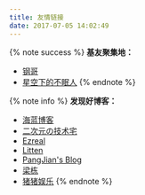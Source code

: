 ```yaml
---
title: 友情链接
date: 2017-07-05 14:02:49
---
```


{% note success %}
**基友聚集地：**
- [钢哥](http://www.cnblogs.com/hzijone)
- [星空下的不眠人](http://zhiformonth.blog.163.com/)
{% endnote %}

{% note info %}
**发现好博客：**
- [海蓝博客](http://www.ildsea.com/)
- [二次元の技术宅](http://www.maoxuner.cn/)
- [Ezreal](http://www.yuedongxu.cn)
- [Litten](http://litten.me/)
- [PangJian's Blog](https://www.pangjian.me/)
- [梁栋](http://liangdong.me/)
- [猪猪娱乐](https://zhuzhuyule.xyz/)
{% endnote %}